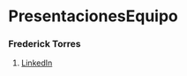 # PresentacionesEquipo
### Frederick Torres
1. [LinkedIn](www.linkedin.com/in/frederick-damian-torres-cando-43a4b9325)
